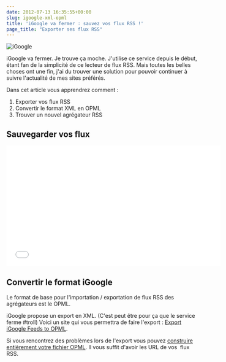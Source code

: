 ```yaml
---
date: 2012-07-13 16:35:55+00:00
slug: igoogle-xml-opml
title: 'iGoogle va fermer : sauvez vos flux RSS !'
page_title: "Exporter ses flux RSS"
---
```


![iGoogle](http://davidleuliette.com/wordPress/wp-content/uploads/2012/07/480149483_67804f313c-300x127.jpg)

iGoogle va fermer.
Je trouve ça moche.
J'utilise ce service depuis le début, étant fan de la simplicité de ce lecteur de flux RSS.
Mais toutes les belles choses ont une fin, j'ai du trouver une solution pour pouvoir continuer à suivre l'actualité de mes sites préférés.

Dans cet article vous apprendrez comment :

1. Exporter vos flux RSS
2. Convertir le format XML en OPML
3. Trouver un nouvel agrégateur RSS

## Sauvegarder vos flux

<iframe width="560" height="315" src="//www.youtube.com/embed/lZOzWNSe6T4" frameborder="0" allowfullscreen></iframe>


## Convertir le format iGoogle


Le format de base pour l'importation / exportation de flux RSS des agrégateurs est le OPML.

iGoogle propose un export en XML. (C'est peut être pour ça que le service ferme #troll)
Voici un site qui vous permettra de faire l'export : [Export iGoogle Feeds to OPML](http://googlesystem.blogspot.fr/2008/07/export-igoogle-feeds-to-opml.html).

Si vous rencontrez des problèmes lors de l'export vous pouvez [construire entièrement votre fichier OPML](http://reader.feedshow.com/goodies/opml/OPMLBuilder-create-opml-from-rss-list.php). Il vous suffit d'avoir les URL de vos  flux RSS.
